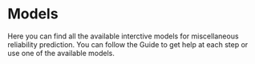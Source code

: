 # Models

Here you can find all the available interctive models for miscellaneous reliability prediction. You can follow the Guide to get help at each step or use one of the available models.